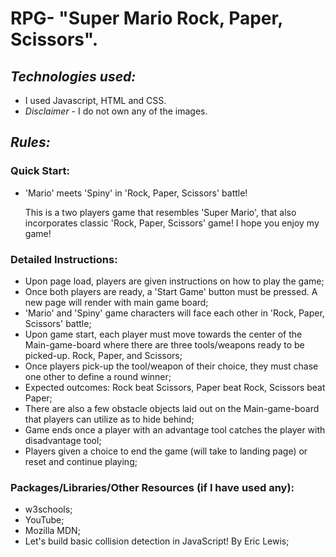 # RPG- "Super Mario Rock, Paper, Scissors". 

## *Technologies used:*
* I used Javascript, HTML and CSS.
* *Disclaimer* - I do not own any of the images. 

## *Rules:*

### Quick Start:

* 'Mario' meets 'Spiny' in 'Rock, Paper, Scissors' battle!

    This is a two players game that resembles 'Super Mario', that also incorporates classic 'Rock, Paper, Scissors' game! I hope you enjoy my game!

### Detailed Instructions:

*   Upon page load, players are given instructions on how to play the game;
*   Once both players are ready, a 'Start Game' button must be pressed. A new page will render with main game board;
*   'Mario' and 'Spiny' game characters will face each other in 'Rock, Paper, Scissors' battle;
*   Upon game start, each player must move towards the center of the Main-game-board where there are three tools/weapons ready to be picked-up. Rock, Paper, and Scissors;
*   Once players pick-up the tool/weapon of their choice, they must chase one other to define a round winner;
*   Expected outcomes: Rock beat Scissors, Paper beat Rock, Scissors beat Paper;
*   There are also a few obstacle objects laid out on the Main-game-board that players can utilize as to hide behind;
*   Game ends once a player with an advantage tool catches the player with disadvantage tool;
*   Players given a choice to end the game (will take to landing page) or reset and continue playing;

### Packages/Libraries/Other Resources (if I have used any):

*   w3schools;
*   YouTube;
*   Mozilla MDN;
*   Let's build basic collision detection in JavaScript! By Eric Lewis;

